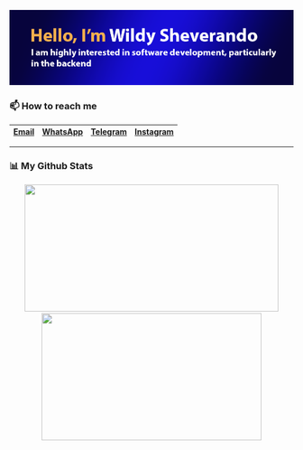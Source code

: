 <p align="center">
    <img src="https://github.com/wildyrando/wildyrando/blob/main/image.png?raw=true">
</p>


### 📫 How to reach me
|[Email](mailto:hai@wildyrando.com)|[WhatsApp](https://wa.me/628158000632)|[Telegram](https://t.me/wildyrando)|[Instagram](https://instagram.com/wildyrando)|
|:-|:-|:-|:-|
---

### 📊 My Github Stats
<div align="center">
   <img src="https://github-readme-stats.vercel.app/api?username=wildyrando&show_icons=true&theme=transparent" width="450" height="225"/>
   <img src="https://github-readme-stats.vercel.app/api/top-langs/?username=wildyrando&layout=compact&theme=transparent&langs_count=12" width="390" height="225"/>
</div>
